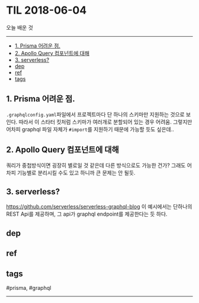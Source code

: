 # TIL 2018-06-04

오늘 배운 것

--------------------------


- [1. Prisma 어려운 점.](#1-prisma-어려운-점)
- [2. Apollo Query 컴포넌트에 대해](#2-apollo-query-컴포넌트에-대해)
- [3. serverless?](#3-serverless)
- [dep](#dep)
- [ref](#ref)
- [tags](#tags)
## 1. Prisma 어려운 점.

`.graphqlconfig.yaml`파일에서 프로젝트마다 단 하나의 스키마만 지원하는 것으로 보인다. 따라서 이 스타터 킷처럼 스키마가 여러개로 분할되어 있는 경우 어려움. 그렇지만 어차피 graphql 파일 자체가 `#import`를 지원하기 때문에 가능할 듯도 싶은데..

## 2. Apollo Query 컴포넌트에 대해
  쿼리가 중첩방식이면 굉장히 별로일 것 같은데 다른 방식으로도 가능한 건가? 그래도 어차피 기능별로 분리시킬 수도 있고 하니까 큰 문제는 안 될듯.

## 3. serverless?

https://github.com/serverless/serverless-graphql-blog
이 예시에서는 단하나의 REST Api를 제공하며, 그 api가 graphql endpoint를 제공한다는 듯 하다.



## dep

## ref

## tags
  #prisma, #graphql



--------------------------


 